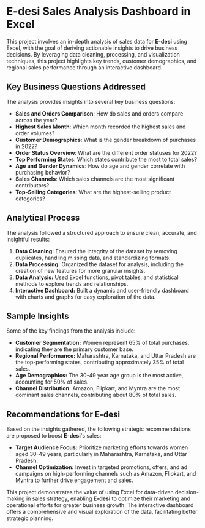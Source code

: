 # E-desi Sales Analysis Dashboard in Excel

This project involves an in-depth analysis of sales data for **E-desi** using Excel, with the goal of deriving actionable insights to drive business decisions. By leveraging data cleaning, processing, and visualization techniques, this project highlights key trends, customer demographics, and regional sales performance through an interactive dashboard.

## Key Business Questions Addressed

The analysis provides insights into several key business questions:
- **Sales and Orders Comparison**: How do sales and orders compare across the year?
- **Highest Sales Month**: Which month recorded the highest sales and order volumes?
- **Customer Demographics**: What is the gender breakdown of purchases in 2022?
- **Order Status Overview**: What are the different order statuses for 2022?
- **Top Performing States**: Which states contribute the most to total sales?
- **Age and Gender Dynamics**: How do age and gender correlate with purchasing behavior?
- **Sales Channels**: Which sales channels are the most significant contributors?
- **Top-Selling Categories**: What are the highest-selling product categories?

## Analytical Process

The analysis followed a structured approach to ensure clean, accurate, and insightful results:

1. **Data Cleaning:** Ensured the integrity of the dataset by removing duplicates, handling missing data, and standardizing formats.
2. **Data Processing:** Organized the dataset for analysis, including the creation of new features for more granular insights.
3. **Data Analysis:** Used Excel functions, pivot tables, and statistical methods to explore trends and relationships.
4. **Interactive Dashboard:** Built a dynamic and user-friendly dashboard with charts and graphs for easy exploration of the data.

## Sample Insights

Some of the key findings from the analysis include:
- **Customer Segmentation:** Women represent 65% of total purchases, indicating they are the primary customer base.
- **Regional Performance:** Maharashtra, Karnataka, and Uttar Pradesh are the top-performing states, contributing approximately 35% of total sales.
- **Age Demographics:** The 30-49 year age group is the most active, accounting for 50% of sales.
- **Channel Distribution:** Amazon, Flipkart, and Myntra are the most dominant sales channels, contributing about 80% of total sales.
  
## Recommendations for E-desi

Based on the insights gathered, the following strategic recommendations are proposed to boost **E-desi**'s sales:

- **Target Audience Focus:** Prioritize marketing efforts towards women aged 30-49 years, particularly in Maharashtra, Karnataka, and Uttar Pradesh.
- **Channel Optimization:** Invest in targeted promotions, offers, and ad campaigns on high-performing channels such as Amazon, Flipkart, and Myntra to further drive engagement and sales.


This project demonstrates the value of using Excel for data-driven decision-making in sales strategy, enabling **E-desi** to optimize their marketing and operational efforts for greater business growth. The interactive dashboard offers a comprehensive and visual exploration of the data, facilitating better strategic planning.
